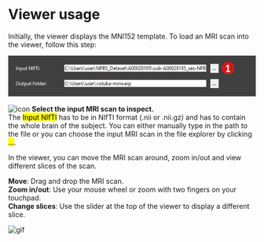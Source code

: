 # Viewer usage

Initially, the viewer displays the MNI152 template. To load an MRI scan into the viewer, follow this step:

![image](images/data_menu.png)

![icon](images/1.png) **Select the input MRI scan to inspect.**  
The <mark>Input NIfTI</mark> has to be in NIfTI format (.nii or .nii.gz) and has to contain the whole brain of the subject. You can either manually type in the path to the file or you can choose the input MRI scan in the file explorer by clicking <mark>...</mark>.

In the viewer, you can move the MRI scan around, zoom in/out and view different slices of the scan.

**Move**: Drag and drop the MRI scan.  
**Zoom in/out**: Use your mouse wheel or zoom with two fingers on your touchpad.  
**Change slices**: Use the slider at the top of the viewer to display a different slice.  

![gif](gifs/moving.gif)
